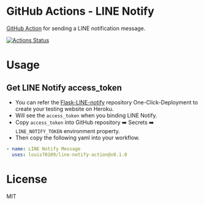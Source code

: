 # GitHub Actions - LINE Notify

[GitHub Action](https://github.com/features/actions) for sending a LINE notification message.

[![Actions Status](https://github.com/appleboy/telegram-action/workflows/telegram%20message/badge.svg)](https://github.com/appleboy/telegram-action/actions)

# Usage

## Get LINE Notify access_token

- You can refer the [Flask-LINE-notify](https://github.com/louis70109/flask-line-notify) repository One-Click-Deployment to create your testing website on Heroku.
- Will see the `access_token` when you binding LINE Notify.
- Copy `access_token` into GitHub repository ➡️ Secrets ➡️ `LINE_NOTIFY_TOKEN` environment property.
- Then copy the following yaml into your workflow.

```yaml
- name: LINE Notify Message
  uses: louis70109/line-notify-action@v0.1.0
```

# License

MIT
